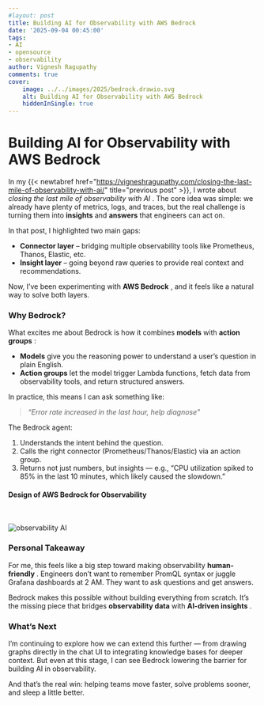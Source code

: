 ```yaml
---
#layout: post
title: Building AI for Observability with AWS Bedrock
date: '2025-09-04 00:45:00'
tags:
- AI
- opensource
- observability
author: Vignesh Ragupathy
comments: true
cover:
    image: ../../images/2025/bedrock.drawio.svg
    alt: Building AI for Observability with AWS Bedrock
    hiddenInSingle: true
---
```


# Building AI for Observability with AWS Bedrock

In my {{< newtabref  href="https://vigneshragupathy.com/closing-the-last-mile-of-observability-with-ai/" title="previous post" >}}, I wrote about *closing the last mile of observability with AI* . The core idea was simple: we already have plenty of metrics, logs, and traces, but the real challenge is turning them into **insights** and **answers** that engineers can act on.

In that post, I highlighted two main gaps:

* **Connector layer** – bridging multiple observability tools like Prometheus, Thanos, Elastic, etc.
* **Insight layer** – going beyond raw queries to provide real context and recommendations.

Now, I’ve been experimenting with **AWS Bedrock** , and it feels like a natural way to solve both layers.

### Why Bedrock?

What excites me about Bedrock is how it combines **models** with **action groups** :

* **Models** give you the reasoning power to understand a user’s question in plain English.
* **Action groups** let the model trigger Lambda functions, fetch data from observability tools, and return structured answers.

In practice, this means I can ask something like:

> *“Error rate increased in the last hour, help diagnose”*

The Bedrock agent:

1. Understands the intent behind the question.
2. Calls the right connector (Prometheus/Thanos/Elastic) via an action group.
3. Returns not just numbers, but insights — e.g., “CPU utilization spiked to 85% in the last 10 minutes, which likely caused the slowdown.”

#### Design of AWS Bedrock for Observability
<br>

![observability AI](../../images/2025/bedrock.drawio.svg)

### Personal Takeaway

For me, this feels like a big step toward making observability **human-friendly** . Engineers don’t want to remember PromQL syntax or juggle Grafana dashboards at 2 AM. They want to ask questions and get answers.

Bedrock makes this possible without building everything from scratch. It’s the missing piece that bridges **observability data** with **AI-driven insights** .

### What’s Next

I’m continuing to explore how we can extend this further — from drawing graphs directly in the chat UI to integrating knowledge bases for deeper context. But even at this stage, I can see Bedrock lowering the barrier for building AI in observability.

And that’s the real win: helping teams move faster, solve problems sooner, and sleep a little better.
